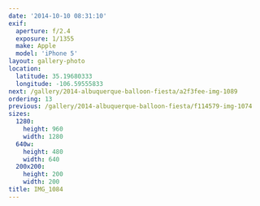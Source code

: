 ```yaml
---
date: '2014-10-10 08:31:10'
exif:
  aperture: f/2.4
  exposure: 1/1355
  make: Apple
  model: 'iPhone 5'
layout: gallery-photo
location:
  latitude: 35.19680333
  longitude: -106.59555833
next: /gallery/2014-albuquerque-balloon-fiesta/a2f3fee-img-1089
ordering: 13
previous: /gallery/2014-albuquerque-balloon-fiesta/f114579-img-1074
sizes:
  1280:
    height: 960
    width: 1280
  640w:
    height: 480
    width: 640
  200x200:
    height: 200
    width: 200
title: IMG_1084
---
```

